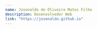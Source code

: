 ```yaml
---
name: Josenaldo de Oliveira Matos Filho
description: Desenvolvedor Web
link: "https://josenaldo.github.io"
---
```

